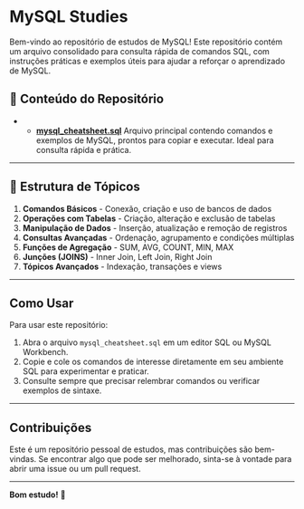 # MySQL Studies 

Bem-vindo ao repositório de estudos de MySQL! Este repositório contém um arquivo consolidado para consulta rápida de comandos SQL, com instruções práticas e exemplos úteis para ajudar a reforçar o aprendizado de MySQL.

## 📂 Conteúdo do Repositório

- - **[mysql_cheatsheet.sql](/mysql_cheatsheet.sql)** Arquivo principal contendo comandos e exemplos de MySQL, prontos para copiar e executar. Ideal para consulta rápida e prática.

---

## 📖 Estrutura de Tópicos

1. **Comandos Básicos** - Conexão, criação e uso de bancos de dados
2. **Operações com Tabelas** - Criação, alteração e exclusão de tabelas
3. **Manipulação de Dados** - Inserção, atualização e remoção de registros
4. **Consultas Avançadas** - Ordenação, agrupamento e condições múltiplas
5. **Funções de Agregação** - SUM, AVG, COUNT, MIN, MAX
6. **Junções (JOINS)** - Inner Join, Left Join, Right Join
7. **Tópicos Avançados** - Indexação, transações e views

---

## Como Usar

Para usar este repositório:

1. Abra o arquivo `mysql_cheatsheet.sql` em um editor SQL ou MySQL Workbench.
2. Copie e cole os comandos de interesse diretamente em seu ambiente SQL para experimentar e praticar.
3. Consulte sempre que precisar relembrar comandos ou verificar exemplos de sintaxe.

---

## Contribuições

Este é um repositório pessoal de estudos, mas contribuições são bem-vindas. Se encontrar algo que pode ser melhorado, sinta-se à vontade para abrir uma issue ou um pull request.

---

**Bom estudo!** 📝
